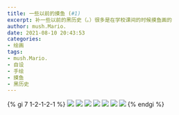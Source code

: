 ```yaml
---
title: 一些以前的摸鱼 (#1)
excerpt: 补一些以前的黑历史（。）很多是在学校课间的时候摸鱼画的
author: mush.Mario.
date: 2021-08-10 20:43:53
categories:
- 绘画
tags:
- mush.Mario.
- 自设
- 手绘
- 摸鱼
- 黑历史
---
```


{% gi 7 1-2-1-2-1 %}
<img src="./index/images/颜料盒.jpg" />
<img src="./index/images/咖啡.jpg" />
<img src="./index/images/mush64.jpg" />
<img src="./index/images/Ihatemyself.jpg" />
<img src="./index/images/NotoColorEmoji.jpg" />
<img src="./index/images/揉揉.jpg" />
<img src="./index/images/JustGiveUp!.jpg" />
{% endgi %}

